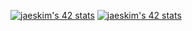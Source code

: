 [![jaeskim's 42 stats](https://badge42.herokuapp.com/api/stats/ybouali?darkmode=true&cursus=C%20Piscine)](https://github.com/JaeSeoKim/badge42)
[![jaeskim's 42 stats](https://badge42.herokuapp.com/api/stats/ybouali?darkmode=true)](https://github.com/JaeSeoKim/badge42)
